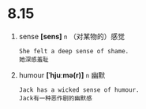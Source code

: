 # 8.15



























1. sense **[sens]** `n` （对某物的）感觉
    ```
    She felt a deep sense of shame.
    她深感羞耻
    ```

2. humour **[ˈhjuːmə(r)]** `n` 幽默
    ```
    Jack has a wicked sense of humour.
    Jack有一种恶作剧的幽默感
    ```
